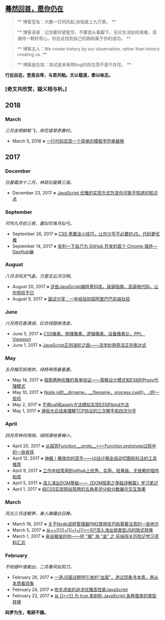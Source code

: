 ## [蓦然回首，愿你仍在]()

> ** 博客签名：大鹏一日同风起,扶摇直上九万里。 **

> ** 博客语录：记住要仰望星空，不要低头看脚下。无论生活如何艰难，请保持一颗好奇心。你总会找到自己的路和属于你的成功。 **

> ** 博客主人：We create history by our observation, rather than history creating us.  **
               
> ** 博客座右铭：测试是来表明bug的存在而不是不存在。 **

**行远自迩，登高自卑，与君共勉。文以载道，歌以咏志。** 

### **[奇文共欣赏，疑义相与析。]**
## 2018
### March
*三月金明柳絮飞，岸花堤草弄春时。*

* March 5, 2018 **»** [一行代码实现一个简单的模板字符串替换](https://github.com/jawil/blog/issues/32)


## 2017
### December
*日晏霜浓十二月，林疏石瘦第三溪。*
* December 23, 2017 **»** [JavaScript 优雅的实现方式包含你可能不知道的知识点](https://github.com/jawil/blog/issues/30)

### September
*可怜九月初三夜，露似珍珠月似弓。*

* September 26, 2017 **»** [CSS 黑魔法小技巧，让你少写不必要的JS，代码更优雅](https://github.com/jawil/blog/issues/29)
* September 14, 2017 **»** [安利一下自己为 GitHub 开发的首个 Chrome 插件—GayHub😂](https://github.com/jawil/blog/issues/28)


### August
*八月凉风天气晶，万里无云河汉明。*
* August 20, 2017 **»** [这些JavaScript编程黑科技，装逼指南，高逼格代码，让你惊叹不已](https://github.com/jawil/blog/issues/24)
* August 9, 2017 **»** [面试分享：一年经验初探阿里巴巴前端社招](https://github.com/jawil/blog/issues/22)

### June
*六月荷花香满湖，红衣绿扇映清波。*
* June 5, 2017 **»** [CSS像素、物理像素、逻辑像素、设备像素比、PPI、Viewport](https://github.com/jawil/blog/issues/21)
* June 1, 2017 **»** [JavaScript正则进阶之路——活学妙用奇淫正则表达式](https://github.com/jawil/blog/issues/20)


### May
*五月榴花妖艳烘，绿杨带雨垂垂重。*


* May 14, 2017 **»** [探索两种优雅的表单验证——策略设计模式和ES6的Proxy代理模式](https://github.com/jawil/blog/issues/19)
* May 10, 2017 **»** [Node.js的__dirname，__filename，process.cwd()，./的一些坑](https://github.com/jawil/blog/issues/18)
* May 2, 2017 **»** [不用call和apply方法模拟实现ES5的bind方法](https://github.com/jawil/blog/issues/16)
* May 1, 2017 **»** [通俗大白话来理解TCP协议的三次握手和四次分手](https://github.com/jawil/blog/issues/14)

### April
*四月芳林何悄悄，绿阴满地青梅小。*

* April 20, 2017 **»** [从探究Function.\_\_proto\_\_===Function.prototype过程中的一些收获](https://github.com/jawil/blog/issues/13)
* April 12, 2017 **»** [神器！解放你的双手——UI设计稿全自动切图和标注的工具推荐](https://github.com/jawil/blog/issues/11)
* April 9, 2017 **»** [工作中经常用到github上优秀、实用、轻量级、无依赖的插件和库](https://github.com/jawil/blog/issues/10)
* April 5, 2017 **»** [深入浅出DOM基础——《DOM探索之基础详解篇》学习笔记](https://github.com/jawil/blog/issues/9)
* April 1, 2017 **»** [纯CSS实现网站常用的五角星评分和分数展示交互效果](https://github.com/jawil/blog/issues/8)

### March
*风光三月连樱笋，美人踌躇白日静。*

* March 16, 2017 **»** [关于Node进程管理器PM2使用技巧和需要注意的一些地方](https://github.com/jawil/blog/issues/7)
* March 5, 2017 **»** [从++\[\[\]\][+\[]\]+\[+\[\]\]==10?深入浅出弱类型JS的隐式转换](https://github.com/jawil/blog/issues/5)
* March 1, 2017 **»** [来自掘金的你——挖 "掘" 淘 "金" 之 前端闯关历险记学习资料汇总](https://github.com/jawil/blog/issues/4)

### February 
*不知细叶谁裁出，二月春风似剪刀。*

* February 26, 2017 **»** [一道JS面试题所引发的"血案"，透过现象寻本质，再从本质看现象](https://github.com/jawil/blog/issues/3)
* February 24, 2017 **»** [吹毛求疵的追求优雅高性能JavaScript](https://github.com/jawil/blog/issues/2)
* February 22, 2017 **»** [从 \[\]==!\[\] 为 true 来剖析 JavaScript 各种蛋疼的类型转换](https://github.com/jawil/blog/issues/1)

**码梦为生，笔耕不辍。** 
